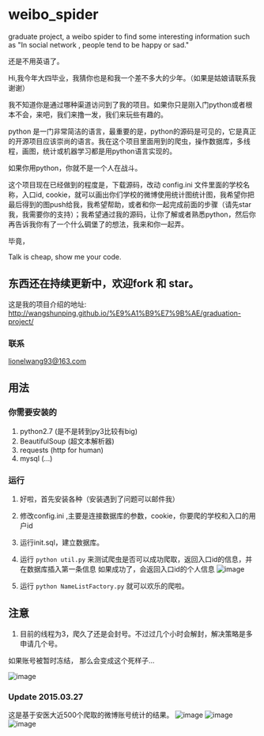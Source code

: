 # weibo_spider
graduate project, a weibo spider to find some interesting information such as "In social network , people tend to be happy or sad."

还是不用英语了。

Hi,我今年大四毕业，我猜你也是和我一个差不多大的少年。（如果是姑娘请联系我谢谢）

我不知道你是通过哪种渠道访问到了我的项目。如果你只是刚入门python或者根本不会，来吧，我们来撸一发，我们来玩些有趣的。

python 是一门非常简洁的语言，最重要的是，python的源码是可见的，它是真正的开源项目应该崇尚的语言。我在这个项目里面用到的爬虫，操作数据库，多线程，画图，统计或机器学习都是用python语言实现的。

如果你用python，你就不是一个人在战斗。

这个项目现在已经做到的程度是，下载源码，改动 config.ini 文件里面的学校名称，入口id, cookie，就可以画出你们学校的微博使用统计图统计图，我希望你把最后得到的图push给我，我希望帮助，或者和你一起完成前面的步骤（请先star我，我需要你的支持）；我希望通过我的源码，让你了解或者熟悉python，然后你再告诉我你有了一个什么碉堡了的想法，我来和你一起弄。

毕竟，

Talk is cheap, show me your code.

## 东西还在持续更新中，欢迎fork 和 star。

这是我的项目介绍的地址:
http://wangshunping.github.io/%E9%A1%B9%E7%9B%AE/graduation-project/

### 联系
lionelwang93@163.com

## 用法

### 你需要安装的
1. python2.7     (是不是转到py3比较有big)
2. BeautifulSoup (超文本解析器)
3. requests      (http for human)
4. mysql         (...)

### 运行
1. 好啦，首先安装各种（安装遇到了问题可以邮件我）
2. 修改config.ini ,主要是连接数据库的参数，cookie，你要爬的学校和入口的用户id
3. 运行init.sql，建立数据库。
4. 运行 ``` python util.py ``` 来测试爬虫是否可以成功爬取，返回入口id的信息，并在数据库插入第一条信息
  如果成功了，会返回入口id的个人信息
![image](https://github.com/wangshunping/weibo_spider/raw/master/pic/success.png)

5. 运行 ```python NameListFactory.py``` 就可以欢乐的爬啦。

## 注意
1. 目前的线程为3，爬久了还是会封号。不过过几个小时会解封，解决策略是多申请几个号。

如果账号被暂时冻结， 那么会变成这个死样子...

![image](https://github.com/wangshunping/weibo_spider/raw/master/pic/closeUser.png)

### Update 2015.03.27
这是基于安医大近500个爬取的微博账号统计的结果。
![image](https://github.com/wangshunping/weibo_spider/raw/master/pic/mwRatio.png)
![image](https://github.com/wangshunping/weibo_spider/raw/master/pic/sex2totalcontent.png)
![image](https://github.com/wangshunping/weibo_spider/raw/master/pic/sex2zhuangfa.png)
